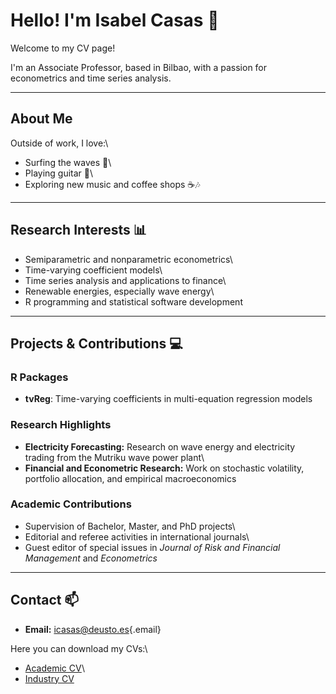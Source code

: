 # Hello! I'm Isabel Casas 👋

Welcome to my CV page!

I'm an Associate Professor, based in Bilbao, with a passion for econometrics and time series analysis.

------------------------------------------------------------------------

## About Me

Outside of work, I love:\
- Surfing the waves 🌊\
- Playing guitar 🎸\
- Exploring new music and coffee shops ☕🎶

------------------------------------------------------------------------

## Research Interests 📊

-   Semiparametric and nonparametric econometrics\
-   Time-varying coefficient models\
-   Time series analysis and applications to finance\
-   Renewable energies, especially wave energy\
-   R programming and statistical software development

------------------------------------------------------------------------

## Projects & Contributions 💻

### R Packages

-   **tvReg**: Time-varying coefficients in multi-equation regression models

### Research Highlights

-   **Electricity Forecasting:** Research on wave energy and electricity trading from the Mutriku wave power plant\
-   **Financial and Econometric Research:** Work on stochastic volatility, portfolio allocation, and empirical macroeconomics

### Academic Contributions

-   Supervision of Bachelor, Master, and PhD projects\
-   Editorial and referee activities in international journals\
-   Guest editor of special issues in *Journal of Risk and Financial Management* and *Econometrics*

------------------------------------------------------------------------

## Contact 📫

-   **Email:** [icasas\@deusto.es](mailto:icasas@deusto.es){.email}

Here you can download my CVs:\
- [Academic CV](link-to-academic-cv)\
- [Industry CV](link-to-industry-cv)
